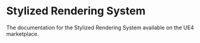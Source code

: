 # Stylized Rendering System
The documentation for the Stylized Rendering System available on the UE4 marketplace.
